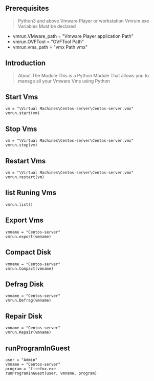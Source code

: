 ## Prerequisites
> Python3 and above
> Vmware Player or workstation 
> Vmrum.exe 
> Variables Must be declared
- vmrun.VMware_path = "Vmware Player application Path"
- vmrun.OVFTool = "OVFTool Path"
- vmrun.vms_path = "vmx Path vmx"

## Introduction
> About The Module
This is a Python Module That allows you to manage all your Vmware Vms using Python 

## Start Vms
```
vm = "\Virtual Machines\Centos-server\Centos-server.vmx" 
vmrun.start(vm)
```
## Stop Vms
```
vm = "\Virtual Machines\Centos-server\Centos-server.vmx" 
vmrun.stop(vm)
```
## Restart Vms
```
vm = "\Virtual Machines\Centos-server\Centos-server.vmx" 
vmrun.restart(vm)
```
## list Runing Vms
```
vmrun.list()
```
## Export Vms
```
vmname = "Centos-server" 
vmrun.export(vmname)
```
## Compact Disk
```
vmname = "Centos-server" 
vmrun.Compact(vmname)
```
## Defrag Disk
```
vmname = "Centos-server" 
vmrun.Defrag(vmname)
```
## Repair Disk
```
vmname = "Centos-server" 
vmrun.Repair(vmname)
```
## runProgramInGuest
```
user = "Admin"
vmname = "Centos-server" 
program = "firefox.exe
runProgramInGuest(user, vmname, program)
```
